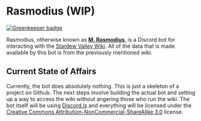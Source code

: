 # Rasmodius (WIP)

[![Greenkeeper badge](https://badges.greenkeeper.io/Alcha/Rasmodius.svg)](https://greenkeeper.io/)

Rasmodius, otherwise known as **[M. Rasmodius](https://stardewvalleywiki.com/Wizard)**, is a Discord
bot for interacting with the [Stardew Valley Wiki](https://stardewvalleywiki.com/). All of the data
that is made available by this bot is from the previously mentioned wiki.

## Current State of Affairs

Currently, the bot does absolutely nothing. This is just a skeleton of a project on Github. The next
steps involve building the actual bot and setting up a way to access the wiki without angering those
who run the wiki. The bot itself will be using [Discord.js](https://discord.js.org) and everything
will be licensed under the [Creative Commons Attribution-NonCommercial-ShareAlike 3.0][license]
license.

[license]: https://creativecommons.org/licenses/by-nc-sa/3.0/legalcode